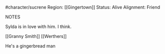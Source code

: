 #character/sucrene 
Region: [[Gingertown]]
Status: Alive
Alignment: Friend

NOTES

Sylda is in love with him.  I think.

[[Granny Smith]]
[[Werthers]]

He's a gingerbread man

